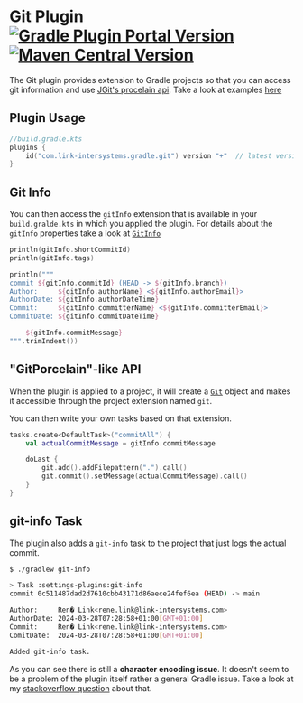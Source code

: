 # Git Plugin [![Gradle Plugin Portal Version](https://img.shields.io/gradle-plugin-portal/v/com.link-intersystems.gradle.git)](https://plugins.gradle.org/plugin/com.link-intersystems.gradle.git) [![Maven Central Version](https://img.shields.io/maven-central/v/com.link-intersystems.gradle.git/com.link-intersystems.gradle.git.gradle.plugin)](https://mvnrepository.com/artifactCoordinates/com.link-intersystems.gradle.git)

The Git plugin provides extension to Gradle projects so that you can access git information
and use [JGit's procelain api](https://archive.eclipse.org/jgit/docs/jgit-3.2.0.201312181205-r/apidocs/org/eclipse/jgit/api/Git.html). Take a look at examples [here](https://github.com/centic9/jgit-cookbook/tree/master/src/main/java/org/dstadler/jgit/porcelain)

## Plugin Usage

```kotlin
//build.gradle.kts
plugins {
    id("com.link-intersystems.gradle.git") version "+"  // latest version. Set a specific one
}
```

## Git Info

You can then access the `gitInfo` extension that is available 
in your `build.gralde.kts` in which you applied the plugin. For details
about the `gitInfo` properties take a look at [`GitInfo`](src/main/java/com/link_intersystems/gradle/plugins/git/GitInfo.java) 

```kotlin
println(gitInfo.shortCommitId)
println(gitInfo.tags)

println("""
commit ${gitInfo.commitId} (HEAD -> ${gitInfo.branch})
Author:     ${gitInfo.authorName} <${gitInfo.authorEmail}>
AuthorDate: ${gitInfo.authorDateTime}
Commit:     ${gitInfo.committerName} <${gitInfo.committerEmail}>
CommitDate: ${gitInfo.commitDateTime}

    ${gitInfo.commitMessage}
""".trimIndent())
```

## "GitPorcelain"-like API

When the plugin is applied to a project, it will create a [`Git`](https://archive.eclipse.org/jgit/docs/jgit-3.2.0.201312181205-r/apidocs/org/eclipse/jgit/api/Git.html) 
object and makes it accessible through the project extension named `git`.

You can then write your own tasks based on that extension.

```kotlin
tasks.create<DefaultTask>("commitAll") {
    val actualCommitMessage = gitInfo.commitMessage

    doLast {
        git.add().addFilepattern(".").call()
        git.commit().setMessage(actualCommitMessage).call()
    }
}
```

## git-info Task

The plugin also adds a `git-info` task to the project that just logs the actual
commit. 

```bash
$ ./gradlew git-info

> Task :settings-plugins:git-info
commit 0c511487dad2d7610cbb43171d86aece24fef6ea (HEAD) -> main

Author:     Ren� Link<rene.link@link-intersystems.com>
AuthorDate: 2024-03-28T07:28:58+01:00[GMT+01:00]
Commit:     Ren� Link<rene.link@link-intersystems.com>
ComitDate:  2024-03-28T07:28:58+01:00[GMT+01:00]

Added git-info task.
```

As you can see there is still a **character encoding issue**.
It doesn't seem to be a problem of the plugin itself rather a general
Gradle issue. Take a look at my 
[stackoverflow question](https://stackoverflow.com/questions/78119546/how-to-properly-set-build-gradle-kts-encoding) about that.
